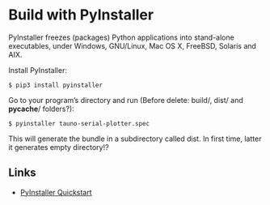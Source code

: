 # Build with PyInstaller

PyInstaller freezes (packages) Python applications into stand-alone executables, under Windows, GNU/Linux, Mac OS X, FreeBSD, Solaris and AIX.

Install PyInstaller:

    $ pip3 install pyinstaller

Go to your program’s directory and run (Before delete: build/, dist/ and __pycache__/ folders?):

    $ pyinstaller tauno-serial-plotter.spec

This will generate the bundle in a subdirectory called dist. In first time, latter it generates empty directory!?

## Links
 - [PyInstaller Quickstart](https://www.pyinstaller.org/)